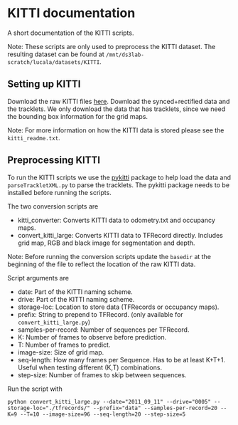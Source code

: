 # KITTI documentation
A short documentation of the KITTI scripts.

Note: These scripts are only used to preprocess the KITTI dataset. The resulting dataset can be found at `/mnt/ds3lab-scratch/lucala/datasets/KITTI`.

## Setting up KITTI
Download the raw KITTI files [here](http://www.cvlibs.net/datasets/kitti/raw_data.php). Download the synced+rectified data and the tracklets. We only download the data that has tracklets, since we need the bounding box information for the grid maps.

Note: For more information on how the KITTI data is stored please see the `kitti_readme.txt`.

## Preprocessing KITTI
To run the KITTI scripts we use the [pykitti](https://github.com/utiasSTARS/pykitti) package to help load the data and `parseTrackletXML.py` to parse the tracklets. The pykitti package needs to be installed before running the scripts.

The two conversion scripts are
  - kitti_converter: Converts KITTI data to odometry.txt and occupancy maps.
  - convert_kitti_large: Converts KITTI data to TFRecord directly. Includes grid map, RGB and black image for segmentation and depth.

Note: Before running the conversion scripts update the `basedir` at the beginning of the file to reflect the location of the raw KITTI data.

Script arguments are
  - date: Part of the KITTI naming scheme.
  - drive: Part of the KITTI naming scheme.
  - storage-loc: Location to store data (TFRecords or occupancy maps).
  - prefix: String to prepend to TFRecord. (only available for `convert_kitti_large.py`)
  - samples-per-record: Number of sequences per TFRecord.
  - K: Number of frames to observe before prediction.
  - T: Number of frames to predict.
  - image-size: Size of grid map.
  - seq-length: How many frames per Sequence. Has to be at least K+T+1. Useful when testing different (K,T) combinations.
  - step-size: Number of frames to skip between sequences.

Run the script with
```
python convert_kitti_large.py --date="2011_09_11" --drive="0005" --storage-loc="./tfrecords/" --prefix="data" --samples-per-record=20 --K=9 --T=10 --image-size=96 --seq-length=20 --step-size=5
```
